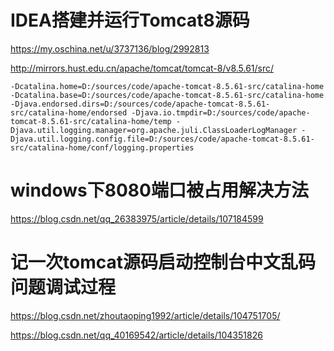 # IDEA搭建并运行Tomcat8源码

https://my.oschina.net/u/3737136/blog/2992813

http://mirrors.hust.edu.cn/apache/tomcat/tomcat-8/v8.5.61/src/

```
-Dcatalina.home=D:/sources/code/apache-tomcat-8.5.61-src/catalina-home -Dcatalina.base=D:/sources/code/apache-tomcat-8.5.61-src/catalina-home -Djava.endorsed.dirs=D:/sources/code/apache-tomcat-8.5.61-src/catalina-home/endorsed -Djava.io.tmpdir=D:/sources/code/apache-tomcat-8.5.61-src/catalina-home/temp -Djava.util.logging.manager=org.apache.juli.ClassLoaderLogManager -Djava.util.logging.config.file=D:/sources/code/apache-tomcat-8.5.61-src/catalina-home/conf/logging.properties
```



# windows下8080端口被占用解决方法

https://blog.csdn.net/qq_26383975/article/details/107184599



# 记一次tomcat源码启动控制台中文乱码问题调试过程

https://blog.csdn.net/zhoutaoping1992/article/details/104751705/

https://blog.csdn.net/qq_40169542/article/details/104351826